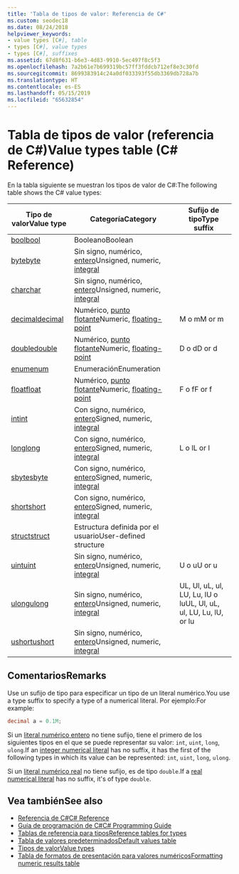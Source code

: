 ```yaml
---
title: 'Tabla de tipos de valor: Referencia de C#'
ms.custom: seodec18
ms.date: 08/24/2018
helpviewer_keywords:
- value types [C#], table
- types [C#], value types
- types [C#], suffixes
ms.assetid: 67d8f631-b6e3-4d83-9910-5ec497f8c5f3
ms.openlocfilehash: 7a2b61e7b699319bc57ff3fddcb712ef8e3c30fd
ms.sourcegitcommit: 8699383914c24a0df033393f55db3369db728a7b
ms.translationtype: HT
ms.contentlocale: es-ES
ms.lasthandoff: 05/15/2019
ms.locfileid: "65632854"
---
```

# <a name="value-types-table-c-reference"></a><span data-ttu-id="46f1b-102">Tabla de tipos de valor (referencia de C#)</span><span class="sxs-lookup"><span data-stu-id="46f1b-102">Value types table (C# Reference)</span></span>

<span data-ttu-id="46f1b-103">En la tabla siguiente se muestran los tipos de valor de C#:</span><span class="sxs-lookup"><span data-stu-id="46f1b-103">The following table shows the C# value types:</span></span>

|<span data-ttu-id="46f1b-104">Tipo de valor</span><span class="sxs-lookup"><span data-stu-id="46f1b-104">Value type</span></span>|<span data-ttu-id="46f1b-105">Categoría</span><span class="sxs-lookup"><span data-stu-id="46f1b-105">Category</span></span>|<span data-ttu-id="46f1b-106">Sufijo de tipo</span><span class="sxs-lookup"><span data-stu-id="46f1b-106">Type suffix</span></span>|
|----------------|--------------|-----------------|
|[<span data-ttu-id="46f1b-107">bool</span><span class="sxs-lookup"><span data-stu-id="46f1b-107">bool</span></span>](bool.md)|<span data-ttu-id="46f1b-108">Booleano</span><span class="sxs-lookup"><span data-stu-id="46f1b-108">Boolean</span></span>||
|[<span data-ttu-id="46f1b-109">byte</span><span class="sxs-lookup"><span data-stu-id="46f1b-109">byte</span></span>](byte.md)|<span data-ttu-id="46f1b-110">Sin signo, numérico, [entero](integral-types-table.md)</span><span class="sxs-lookup"><span data-stu-id="46f1b-110">Unsigned, numeric, [integral](integral-types-table.md)</span></span>||
|[<span data-ttu-id="46f1b-111">char</span><span class="sxs-lookup"><span data-stu-id="46f1b-111">char</span></span>](char.md)|<span data-ttu-id="46f1b-112">Sin signo, numérico, [entero](integral-types-table.md)</span><span class="sxs-lookup"><span data-stu-id="46f1b-112">Unsigned, numeric, [integral](integral-types-table.md)</span></span>||
|[<span data-ttu-id="46f1b-113">decimal</span><span class="sxs-lookup"><span data-stu-id="46f1b-113">decimal</span></span>](decimal.md)|<span data-ttu-id="46f1b-114">Numérico, [punto flotante](floating-point-types-table.md)</span><span class="sxs-lookup"><span data-stu-id="46f1b-114">Numeric, [floating-point](floating-point-types-table.md)</span></span>|<span data-ttu-id="46f1b-115">M o m</span><span class="sxs-lookup"><span data-stu-id="46f1b-115">M or m</span></span>|
|[<span data-ttu-id="46f1b-116">double</span><span class="sxs-lookup"><span data-stu-id="46f1b-116">double</span></span>](double.md)|<span data-ttu-id="46f1b-117">Numérico, [punto flotante](floating-point-types-table.md)</span><span class="sxs-lookup"><span data-stu-id="46f1b-117">Numeric, [floating-point](floating-point-types-table.md)</span></span>|<span data-ttu-id="46f1b-118">D o d</span><span class="sxs-lookup"><span data-stu-id="46f1b-118">D or d</span></span>|
|[<span data-ttu-id="46f1b-119">enum</span><span class="sxs-lookup"><span data-stu-id="46f1b-119">enum</span></span>](enum.md)|<span data-ttu-id="46f1b-120">Enumeración</span><span class="sxs-lookup"><span data-stu-id="46f1b-120">Enumeration</span></span>||
|[<span data-ttu-id="46f1b-121">float</span><span class="sxs-lookup"><span data-stu-id="46f1b-121">float</span></span>](float.md)|<span data-ttu-id="46f1b-122">Numérico, [punto flotante](floating-point-types-table.md)</span><span class="sxs-lookup"><span data-stu-id="46f1b-122">Numeric, [floating-point](floating-point-types-table.md)</span></span>|<span data-ttu-id="46f1b-123">F o f</span><span class="sxs-lookup"><span data-stu-id="46f1b-123">F or f</span></span>|
|[<span data-ttu-id="46f1b-124">int</span><span class="sxs-lookup"><span data-stu-id="46f1b-124">int</span></span>](int.md)|<span data-ttu-id="46f1b-125">Con signo, numérico, [entero](integral-types-table.md)</span><span class="sxs-lookup"><span data-stu-id="46f1b-125">Signed, numeric, [integral](integral-types-table.md)</span></span>||
|[<span data-ttu-id="46f1b-126">long</span><span class="sxs-lookup"><span data-stu-id="46f1b-126">long</span></span>](long.md)|<span data-ttu-id="46f1b-127">Con signo, numérico, [entero](integral-types-table.md)</span><span class="sxs-lookup"><span data-stu-id="46f1b-127">Signed, numeric, [integral](integral-types-table.md)</span></span>|<span data-ttu-id="46f1b-128">L o l</span><span class="sxs-lookup"><span data-stu-id="46f1b-128">L or l</span></span>|
|[<span data-ttu-id="46f1b-129">sbyte</span><span class="sxs-lookup"><span data-stu-id="46f1b-129">sbyte</span></span>](sbyte.md)|<span data-ttu-id="46f1b-130">Con signo, numérico, [entero](integral-types-table.md)</span><span class="sxs-lookup"><span data-stu-id="46f1b-130">Signed, numeric, [integral](integral-types-table.md)</span></span>||
|[<span data-ttu-id="46f1b-131">short</span><span class="sxs-lookup"><span data-stu-id="46f1b-131">short</span></span>](short.md)|<span data-ttu-id="46f1b-132">Con signo, numérico, [entero](integral-types-table.md)</span><span class="sxs-lookup"><span data-stu-id="46f1b-132">Signed, numeric, [integral](integral-types-table.md)</span></span>||
|[<span data-ttu-id="46f1b-133">struct</span><span class="sxs-lookup"><span data-stu-id="46f1b-133">struct</span></span>](struct.md)|<span data-ttu-id="46f1b-134">Estructura definida por el usuario</span><span class="sxs-lookup"><span data-stu-id="46f1b-134">User-defined structure</span></span>||
|[<span data-ttu-id="46f1b-135">uint</span><span class="sxs-lookup"><span data-stu-id="46f1b-135">uint</span></span>](uint.md)|<span data-ttu-id="46f1b-136">Sin signo, numérico, [entero](integral-types-table.md)</span><span class="sxs-lookup"><span data-stu-id="46f1b-136">Unsigned, numeric, [integral](integral-types-table.md)</span></span>|<span data-ttu-id="46f1b-137">U o u</span><span class="sxs-lookup"><span data-stu-id="46f1b-137">U or u</span></span>|
|[<span data-ttu-id="46f1b-138">ulong</span><span class="sxs-lookup"><span data-stu-id="46f1b-138">ulong</span></span>](ulong.md)|<span data-ttu-id="46f1b-139">Sin signo, numérico, [entero](integral-types-table.md)</span><span class="sxs-lookup"><span data-stu-id="46f1b-139">Unsigned, numeric, [integral](integral-types-table.md)</span></span>|<span data-ttu-id="46f1b-140">UL, Ul, uL, ul, LU, Lu, lU o lu</span><span class="sxs-lookup"><span data-stu-id="46f1b-140">UL, Ul, uL, ul, LU, Lu, lU, or lu</span></span>|
|[<span data-ttu-id="46f1b-141">ushort</span><span class="sxs-lookup"><span data-stu-id="46f1b-141">ushort</span></span>](ushort.md)|<span data-ttu-id="46f1b-142">Sin signo, numérico, [entero](integral-types-table.md)</span><span class="sxs-lookup"><span data-stu-id="46f1b-142">Unsigned, numeric, [integral](integral-types-table.md)</span></span>||

## <a name="remarks"></a><span data-ttu-id="46f1b-143">Comentarios</span><span class="sxs-lookup"><span data-stu-id="46f1b-143">Remarks</span></span>

<span data-ttu-id="46f1b-144">Use un sufijo de tipo para especificar un tipo de un literal numérico.</span><span class="sxs-lookup"><span data-stu-id="46f1b-144">You use a type suffix to specify a type of a numerical literal.</span></span> <span data-ttu-id="46f1b-145">Por ejemplo:</span><span class="sxs-lookup"><span data-stu-id="46f1b-145">For example:</span></span>

```csharp
decimal a = 0.1M;
```

<span data-ttu-id="46f1b-146">Si un [literal numérico entero](~/_csharplang/spec/lexical-structure.md#integer-literals) no tiene sufijo, tiene el primero de los siguientes tipos en el que se puede representar su valor: `int`, `uint`, `long`, `ulong`.</span><span class="sxs-lookup"><span data-stu-id="46f1b-146">If an [integer numerical literal](~/_csharplang/spec/lexical-structure.md#integer-literals) has no suffix, it has the first of the following types in which its value can be represented: `int`, `uint`, `long`, `ulong`.</span></span>

<span data-ttu-id="46f1b-147">Si un [literal numérico real](~/_csharplang/spec/lexical-structure.md#real-literals) no tiene sufijo, es de tipo `double`.</span><span class="sxs-lookup"><span data-stu-id="46f1b-147">If a [real numerical literal](~/_csharplang/spec/lexical-structure.md#real-literals) has no suffix, it's of type `double`.</span></span>

## <a name="see-also"></a><span data-ttu-id="46f1b-148">Vea también</span><span class="sxs-lookup"><span data-stu-id="46f1b-148">See also</span></span>

- [<span data-ttu-id="46f1b-149">Referencia de C#</span><span class="sxs-lookup"><span data-stu-id="46f1b-149">C# Reference</span></span>](../index.md)
- [<span data-ttu-id="46f1b-150">Guía de programación de C#</span><span class="sxs-lookup"><span data-stu-id="46f1b-150">C# Programming Guide</span></span>](../../programming-guide/index.md)
- [<span data-ttu-id="46f1b-151">Tablas de referencia para tipos</span><span class="sxs-lookup"><span data-stu-id="46f1b-151">Reference tables for types</span></span>](reference-tables-for-types.md)
- [<span data-ttu-id="46f1b-152">Tabla de valores predeterminados</span><span class="sxs-lookup"><span data-stu-id="46f1b-152">Default values table</span></span>](default-values-table.md)
- [<span data-ttu-id="46f1b-153">Tipos de valor</span><span class="sxs-lookup"><span data-stu-id="46f1b-153">Value types</span></span>](value-types.md)
- [<span data-ttu-id="46f1b-154">Tabla de formatos de presentación para valores numéricos</span><span class="sxs-lookup"><span data-stu-id="46f1b-154">Formatting numeric results table</span></span>](formatting-numeric-results-table.md)
